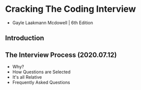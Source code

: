 # Cracking The Coding Interview
- Gayle Laakmann Mcdowell | 6th Edition

## Introduction

## The Interview Process (2020.07.12)
- Why?
- How Questions are Selected
- It's all Relative
- Frequently Asked Questions

